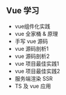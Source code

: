 ## Vue 学习
-  vue组件化实践
- vue 全家桶 & 原理
- 手写 vue 源码
- vue 源码剖析1
- vue 源码剖析2
- vue 项目最佳实践1
- vue 项目最佳实践2
- 服务端渲染 SSR
- TS 及 vue 应用

